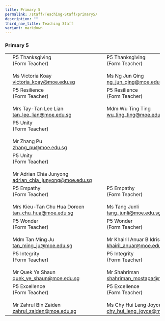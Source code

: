 ```yaml
---
title: Primary 5
permalink: /staff/Teaching-Staff/primary5/
description: ""
third_nav_title: Teaching Staff
variant: markdown
---
```

### Primary 5


|  	|  	|  	|  	|  	|
|---	|---	|---	|---	|---	|
|  	| P5 Thanksgiving<br>(Form Teacher)<br><br>Ms Victoria Koay<br>victoria_koay@moe.edu.sg	|   	| 	| P5 Thanksgiving<br>(Form Teacher)<br><br> Ms Ng Jun Qing<br>ng_jun_qing@moe.edu.sg|
| 	| P5 Resilience<br>(Form Teacher)<br><br>Mrs Tay-Tan Lee Lian<br>tan_lee_lian@moe.edu.sg|   	|	| P5 Resilience <br>(Form Teacher)<br><br>Mdm Wu Ting Ting<br>wu_ting_ting@moe.edu.sg	|
| 	| P5 Unity <br>(Form Teacher)<br><br>Mr Zhang Pu<br>zhang_pu@moe.edu.sg
| 	| P5 Unity<br>(Form Teacher)<br><br>Mr Adrian Chia Junyong<br>adrian_chia_junyong@moe.edu.sg
| 	| P5 Empathy<br>(Form Teacher)<br><br> Mrs Kieu-Tan Chu Hua Doreen<br>tan_chu_hua@moe.edu.sg 	|   	|	| P5 Empathy<br>(Form Teacher)<br><br> Ms Tang Junli<br>tang_junli@moe.edu.sg	|
| 	| P5 Wonder<br>(Form Teacher)<br><br>Mdm Tan Ming Ju<br>tan_ming_ju@moe.edu.sg	|   	| 	| P5 Wonder<br>(Form Teacher)<br><br>Mr Khairil Anuar B Idris<br>khairil_anuar@moe.edu.sg	|
| 	| P5 Integrity<br>(Form Teacher)<br><br>Mr Quek Ye Shaun<br>quek_ye_shaun@moe.edu.sg	|   	|  	| P5 Integrity<br>(Form Teacher)<br><br>Mr Shahriman<br>shahriman_mostapa@moe.edu.sg	|
| 	| P5 Excellence<br>(Form Teacher)<br><br>Mr Zahrul Bin Zaiden<br>zahrul_zaiden@moe.edu.sg	|   	| 	| P5 Excellence<br>(Form Teacher)<br><br>Ms Chy Hui Leng Joyce<br>chy_hui_leng_joyce@moe.edu.sg 	|